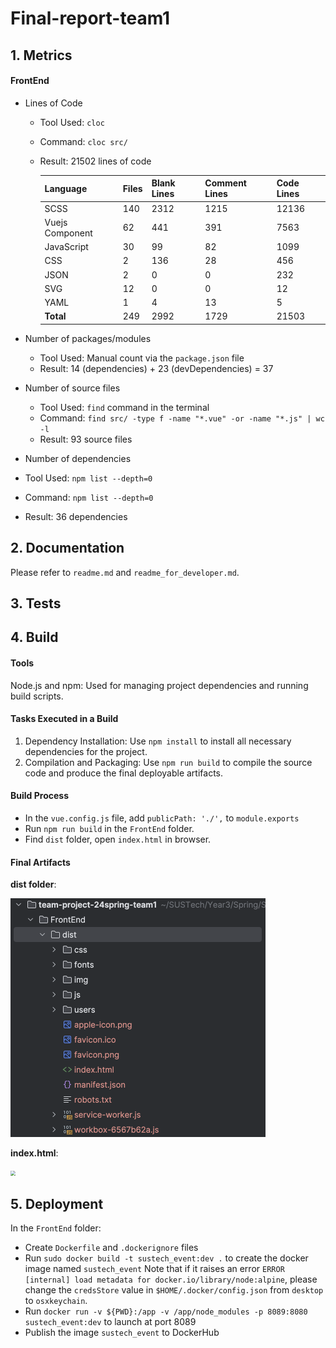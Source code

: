# Final-report-team1

## 1. Metrics

#### FrontEnd

- Lines of Code 

  - Tool Used: `cloc`

  - Command: `cloc src/`

  - Result: 21502 lines of code

    | Language        | Files | Blank Lines | Comment Lines | Code Lines |
    | --------------- | ----- | ----------- | ------------- | ---------- |
    | SCSS            | 140   | 2312        | 1215          | 12136      |
    | Vuejs Component | 62    | 441         | 391           | 7563       |
    | JavaScript      | 30    | 99          | 82            | 1099       |
    | CSS             | 2     | 136         | 28            | 456        |
    | JSON            | 2     | 0           | 0             | 232        |
    | SVG             | 12    | 0           | 0             | 12         |
    | YAML            | 1     | 4           | 13            | 5          |
    | **Total**       | 249   | 2992        | 1729          | 21503      |

- Number of packages/modules 

  - Tool Used: Manual count via the `package.json` file
  - Result: 14 (dependencies) + 23 (devDependencies) = 37

- Number of source files

  - Tool Used: `find` command in the terminal
  - Command: `find src/ -type f -name "*.vue" -or -name "*.js" | wc -l`
  - Result: 93 source files

-  Number of dependencies

  - Tool Used: `npm list --depth=0`
  - Command: `npm list --depth=0`
  - Result: 36 dependencies

## 2. Documentation

Please refer to `readme.md` and `readme_for_developer.md`.

## 3. Tests

## 4. Build

#### Tools

Node.js and npm: Used for managing project dependencies and running build scripts.

#### Tasks Executed in a Build

1. Dependency Installation: Use `npm install` to install all necessary dependencies for the project.
2. Compilation and Packaging: Use `npm run build` to compile the source code and produce the final deployable artifacts.

#### Build Process

- In the `vue.config.js` file, add `publicPath: './',` to `module.exports`
- Run `npm run build` in the `FrontEnd` folder.
- Find `dist` folder, open `index.html` in browser.

#### Final Artifacts

**dist folder**:

<img src="pics/build_dist.png" style="zoom:50%;" />

**index.html**:

<img src="pics/build_index.png" style="zoom:50%;" />

## 5. Deployment

In the `FrontEnd` folder:
- Create `Dockerfile` and `.dockerignore` files
- Run `sudo docker build -t sustech_event:dev .` to create the docker image named `sustech_event`
  Note that if it raises an error `ERROR [internal] load metadata for docker.io/library/node:alpine`, please change the `credsStore` value in `$HOME/.docker/config.json` from `desktop` to `osxkeychain`.
- Run `docker run -v ${PWD}:/app -v /app/node_modules -p 8089:8080 sustech_event:dev` to launch at port 8089
- Publish the image `sustech_event` to DockerHub